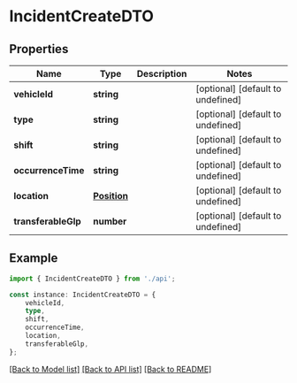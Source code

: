 # IncidentCreateDTO


## Properties

Name | Type | Description | Notes
------------ | ------------- | ------------- | -------------
**vehicleId** | **string** |  | [optional] [default to undefined]
**type** | **string** |  | [optional] [default to undefined]
**shift** | **string** |  | [optional] [default to undefined]
**occurrenceTime** | **string** |  | [optional] [default to undefined]
**location** | [**Position**](Position.md) |  | [optional] [default to undefined]
**transferableGlp** | **number** |  | [optional] [default to undefined]

## Example

```typescript
import { IncidentCreateDTO } from './api';

const instance: IncidentCreateDTO = {
    vehicleId,
    type,
    shift,
    occurrenceTime,
    location,
    transferableGlp,
};
```

[[Back to Model list]](../README.md#documentation-for-models) [[Back to API list]](../README.md#documentation-for-api-endpoints) [[Back to README]](../README.md)
